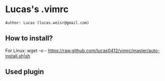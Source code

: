 Lucas's .vimrc
==============
`Author: Lucas (lucas.weisr@gmail.com)`

How to install?
---------------

For Linux:
	wget -o - https://raw.github.com/lucas0412/vimrc/master/auto-install.sh|sh

Used plugin
-----------
